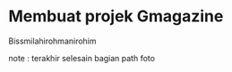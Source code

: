 <h1>Membuat projek Gmagazine</h1>
Bissmilahirohmanirohim

note :
terakhir selesain bagian path foto
